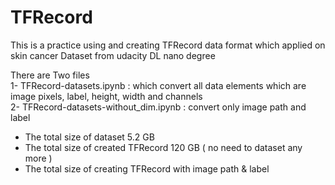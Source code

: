 # TFRecord
This is a practice using and creating TFRecord data format which applied on skin cancer Dataset from udacity DL nano degree

There are Two files</br>
1- TFRecord-datasets.ipynb : which convert all data elements which are image pixels, label, height, width and channels</br>
2- TFRecord-datasets-without_dim.ipynb : convert only image path and label</br>

* The total size of dataset 5.2 GB</br>
* The total size of created TFRecord 120 GB ( no need to dataset any more )</br>
* The total size of creating TFRecord with image path & label</br>
